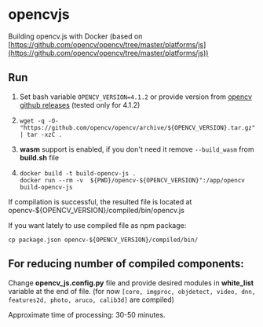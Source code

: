 # opencvjs
Building opencv.js with Docker (based on [https://github.com/opencv/opencv/tree/master/platforms/js](https://github.com/opencv/opencv/tree/master/platforms/js))

## Run 
1. Set bash variable
`OPENCV_VERSION=4.1.2` or provide version from [opencv github releases](https://github.com/opencv/opencv/releases) (tested only for 4.1.2)
2. ```wget -q -O- "https://github.com/opencv/opencv/archive/${OPENCV_VERSION}.tar.gz" | tar -xzC .```

3. **wasm** support  is enabled, if you don't need it remove `--build_wasm` from **build.sh** file
4. 
    ```
    docker build -t build-opencv-js .
    docker run --rm -v  ${PWD}/opencv-${OPENCV_VERSION}":/app/opencv build-opencv-js
    ```
If compilation is successful, the resulted file is located at opencv-${OPENCV_VERSION}/compiled/bin/opencv.js

If you want lately to use compiled file as npm package:
```
cp package.json opencv-${OPENCV_VERSION}/compiled/bin/
```
## For reducing number of compiled components:
Change **opencv_js.config.py** file and provide desired modules in **white_list** variable at the end of file.
(for now `[core, imgproc, objdetect, video, dnn, features2d, photo, aruco, calib3d]` are compiled)

Approximate time of processing: 30-50 minutes.

